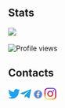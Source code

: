 ## Stats
<img src="https://github-readme-stats.vercel.app/api?username=philyuchkoff&show_icons=true&count_private=true">

![Profile views](https://gpvc.arturio.dev/philyuchkoff)

## Contacts
<a href="https://twitter.com/philyuchkoff"><img align="left" alt="Vitaliy Filyuchkov | Twitter" width="24px" src="https://github.com/philyuchkoff/philyuchkoff/blob/main/assets/tw.png" /></a>

<a href="https://t.me/philyuchkoff"><img align="left" alt="Vitaliy Filyuchkov | Telegram" width="24px" src="https://github.com/philyuchkoff/philyuchkoff/blob/main/assets/tg.png" /></a> 

<a href="https://www.facebook.com/vitaliy.philyuchkoff/"><img align="left" alt="Vitaliy Filyuchkov | Facebook" width="26px"
src="https://github.com/philyuchkoff/philyuchkoff/blob/main/assets/fb.png" /></a> 

<a href="https://www.instagram.com/philyuchkoff/"><img align="left" alt="Vitaliy Filyuchkov | Instagram" width="24px" src="https://github.com/philyuchkoff/philyuchkoff/blob/main/assets/ig.png" /></a>
